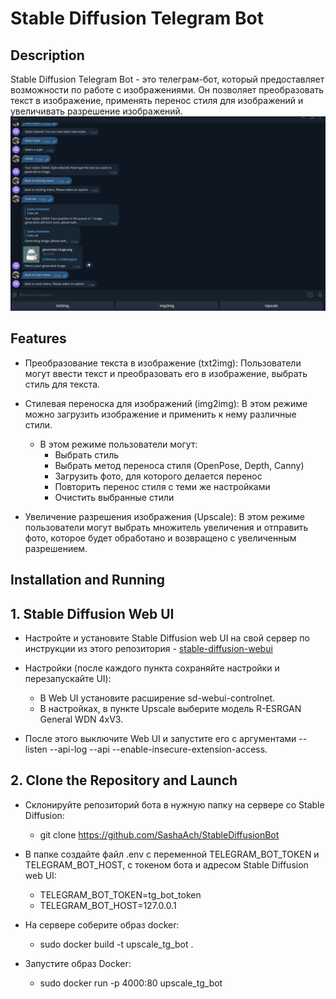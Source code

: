 # Stable Diffusion Telegram Bot
## Description
Stable Diffusion Telegram Bot - это телеграм-бот, который предоставляет возможности по работе с изображениями. Он позволяет преобразовать текст в изображение, применять перенос стиля для изображений и увеличивать разрешение изображений.
![](screenshot.png)

## Features 
  - Преобразование текста в изображение (txt2img): Пользователи могут ввести текст и преобразовать его в изображение, выбрать стиль для  текста.

  - Стилевая переноска для изображений (img2img):  В этом режиме можно загрузить изображение и применить к нему различные стили.

    - В этом режиме пользователи могут:
      - Выбрать стиль
      - Выбрать метод переноса стиля (OpenPose, Depth, Canny)
      - Загрузить фото, для которого делается перенос
      - Повторить перенос стиля с теми же настройками
      - Очистить выбранные стили

  - Увеличение разрешения изображения (Upscale): В этом режиме пользователи могут выбрать множитель увеличения и отправить фото, которое будет обработано и возвращено с увеличенным разрешением.

## Installation and Running
## 1. Stable Diffusion Web UI
- Настройте и установите Stable Diffusion web UI на свой сервер по инструкции из этого репозитория - [stable-diffusion-webui](https://github.com/AUTOMATIC1111/stable-diffusion-webui)
- Настройки (после каждого пункта сохраняйте настройки и перезапускайте UI):
  - В Web UI установите расширение sd-webui-controlnet.
  - В настройках, в пункте Upscale выберите модель R-ESRGAN General WDN 4xV3.

- После этого выключите Web UI и запустите его с аргументами --listen --api-log --api --enable-insecure-extension-access.

## 2. Clone the Repository and Launch
- Склонируйте репозиторий бота в нужную папку на сервере со Stable Diffusion:
  - git clone https://github.com/SashaAch/StableDiffusionBot

- В папке создайте файл .env с переменной TELEGRAM_BOT_TOKEN и TELEGRAM_BOT_HOST, с токеном бота и адресом Stable Diffusion web UI:

    - TELEGRAM_BOT_TOKEN=tg_bot_token
    - TELEGRAM_BOT_HOST=127.0.0.1

- На сервере соберите образ docker:
    - sudo docker build -t upscale_tg_bot .
- Запустите образ Docker:
    - sudo docker run -p 4000:80 upscale_tg_bot
